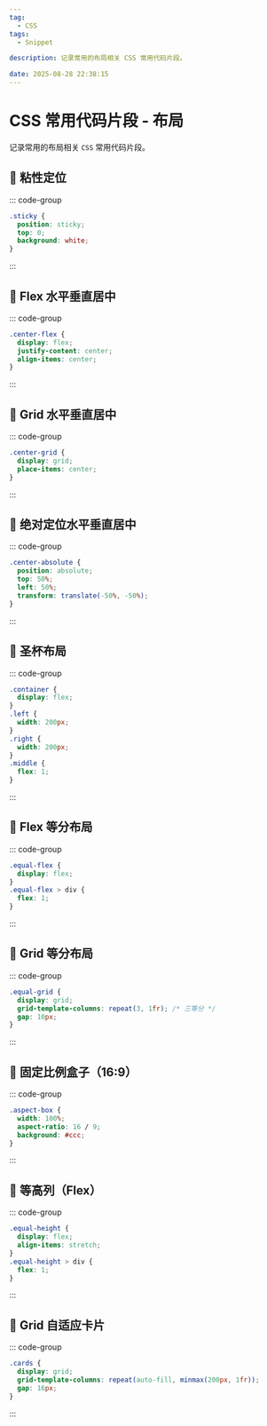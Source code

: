 ```yaml
---
tag:
  - CSS
tags:
  - Snippet

description: 记录常用的布局相关 CSS 常用代码片段。

date: 2025-08-28 22:38:15
---
```


# CSS 常用代码片段 - 布局

记录常用的布局相关 `CSS` 常用代码片段。

## 🎈 粘性定位

::: code-group

```css [] {}
.sticky {
  position: sticky;
  top: 0;
  background: white;
}
```

:::

## 🎈 Flex 水平垂直居中

::: code-group

```css [] {}
.center-flex {
  display: flex;
  justify-content: center;
  align-items: center;
}
```

:::

## 🎈 Grid 水平垂直居中

::: code-group

```css [] {}
.center-grid {
  display: grid;
  place-items: center;
}
```

:::

## 🎈 绝对定位水平垂直居中

::: code-group

```css [] {}
.center-absolute {
  position: absolute;
  top: 50%;
  left: 50%;
  transform: translate(-50%, -50%);
}
```

:::

## 🎈 圣杯布局

::: code-group

```css [] {}
.container {
  display: flex;
}
.left {
  width: 200px;
}
.right {
  width: 200px;
}
.middle {
  flex: 1;
}
```

:::

## 🎈 Flex 等分布局

::: code-group

```css [] {}
.equal-flex {
  display: flex;
}
.equal-flex > div {
  flex: 1;
}
```

:::

## 🎈 Grid 等分布局

::: code-group

```css [] {}
.equal-grid {
  display: grid;
  grid-template-columns: repeat(3, 1fr); /* 三等分 */
  gap: 10px;
}
```

:::

## 🎈 固定比例盒子（16:9）

::: code-group

```css [] {}
.aspect-box {
  width: 100%;
  aspect-ratio: 16 / 9;
  background: #ccc;
}
```

:::

## 🎈 等高列（Flex）

::: code-group

```css [] {}
.equal-height {
  display: flex;
  align-items: stretch;
}
.equal-height > div {
  flex: 1;
}
```

:::

## 🎈 Grid 自适应卡片

::: code-group

```css [] {}
.cards {
  display: grid;
  grid-template-columns: repeat(auto-fill, minmax(200px, 1fr));
  gap: 16px;
}
```

:::
